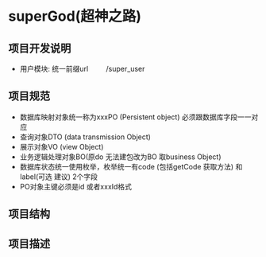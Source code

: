 # superGod(超神之路)

## 项目开发说明
* 用户模块:  统一前缀url &emsp;&emsp; /super_user

## 项目规范
* 数据库映射对象统一称为xxxPO (Persistent object) 必须跟数据库字段一一对应
* 查询对象DTO (data transmission Object) 
* 展示对象VO (view Object)  
* 业务逻辑处理对象BO(原do 无法建包改为BO 取business Object)
* 数据库状态统一使用枚举，枚举统一有code (包括getCode 获取方法) 和 label(可选 建议) 2个字段
* PO对象主键必须是id 或者xxxId格式

## 项目结构


## 项目描述